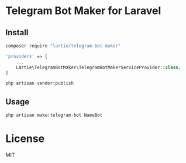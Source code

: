 # Telegram Bot Maker for Laravel

## Install

```sh
composer require "lartie/telegram-bot-maker"
```

```php
'providers' => [
    ...
    LArtie\TelegramBotMaker\TelegramBotMakerServiceProvider::class, 
]
```

```sh
php artisan vendor:publish
```

## Usage

```sh
php artisan make:telegram-bot NameBot
```

# License
MIT